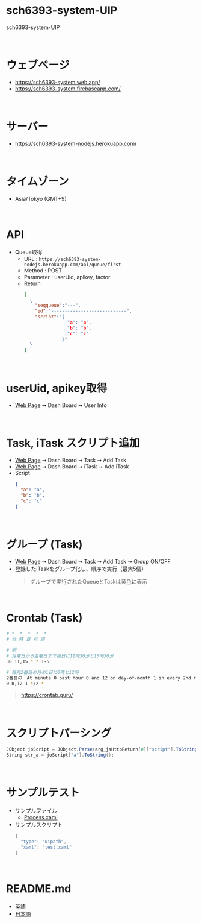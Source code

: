 # sch6393-system-UIP
sch6393-system-UIP

<br>

# ウェブページ
* https://sch6393-system.web.app/
* https://sch6393-system.firebaseapp.com/

<br>

# サーバー
* https://sch6393-system-nodejs.herokuapp.com/

<br>

# タイムゾーン
* Asia/Tokyo (GMT+9)

<br>

# API
* Queue取得
  * URL : `https://sch6393-system-nodejs.herokuapp.com/api/queue/first`
  * Method : POST
  * Parameter : userUid, apikey, factor
  * Return
    ```JSON
    [
      {
        "seqqueue":"---",
        "id":"----------------------------",
        "script":"{
                    "a": "a",
                    "b": "b",
                    "c": "c"
                  }"
      }
    ]
    ```

<br>

# userUid, apikey取得
* [Web Page](#Web-Page) ➞ Dash Board ➞ User Info

<br>

# Task, iTask スクリプト追加
* [Web Page](#Web-Page) ➞ Dash Board ➞ Task ➞ Add Task
* [Web Page](#Web-Page) ➞ Dash Board ➞ iTask ➞ Add iTask
* Script
  ```JSON
  {
    "a": "a",
    "b": "b",
    "c": "c"
  }
  ```

<br>

# グループ (Task)
* [Web Page](#Web-Page) ➞ Dash Board ➞ Task ➞ Add Task ➞ Group ON/OFF
* 登録したiTaskをグループ化し、順序で実行（最大5個）
  >グループで実行されたQueueとTaskは黄色に表示

<br>

# Crontab (Task)
```sh
# *  *  *  *  *
# 分 時 日 月 週

# 例
# 月曜日から金曜日まで毎日に11時30分と15時30分
30 11,15 * * 1-5

# 毎月2番目の月の1日に0時と12時
2番目の　At minute 0 past hour 0 and 12 on day-of-month 1 in every 2nd month
0 0,12 1 */2 *
```
>https://crontab.guru/

<br>

# スクリプトパーシング
```C#
JObject joScript = JObject.Parse(arg_jaHttpReturn[0]["script"].ToString());
String str_a = joScript["a"].ToString();
```

<br>

# サンプルテスト
* サンプルファイル
  * [Process.xaml](Process.xaml)
* サンプルスクリプト
  ```C#
  {
    "type": "uipath",
    "xaml": "test.xaml"
  }
  ```

<br>

# README.md
* [英語](README.md)
* [日本語](README_JP.md)

